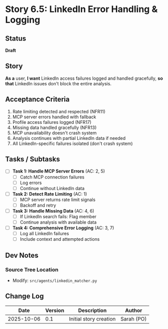 # Story 6.5: LinkedIn Error Handling & Logging

## Status

**Draft**

## Story

**As a** user,
**I want** LinkedIn access failures logged and handled gracefully,
**so that** LinkedIn issues don't block the entire analysis.

## Acceptance Criteria

1. Rate limiting detected and respected (NFR11)
2. MCP server errors handled with fallback
3. Profile access failures logged (NFR17)
4. Missing data handled gracefully (NFR13)
5. MCP unavailability doesn't crash system
6. Analysis continues with partial LinkedIn data if needed
7. All LinkedIn-specific failures isolated (don't crash system)

## Tasks / Subtasks

- [ ] **Task 1: Handle MCP Server Errors** (AC: 2, 5)
  - [ ] Catch MCP connection failures
  - [ ] Log errors
  - [ ] Continue without LinkedIn data

- [ ] **Task 2: Detect Rate Limiting** (AC: 1)
  - [ ] MCP server returns rate limit signals
  - [ ] Backoff and retry

- [ ] **Task 3: Handle Missing Data** (AC: 4, 6)
  - [ ] If LinkedIn search fails: Flag member
  - [ ] Continue analysis with available data

- [ ] **Task 4: Comprehensive Error Logging** (AC: 3, 7)
  - [ ] Log all LinkedIn failures
  - [ ] Include context and attempted actions

## Dev Notes

### Source Tree Location
- Modify: `src/agents/linkedin_matcher.py`

## Change Log

| Date | Version | Description | Author |
|------|---------|-------------|--------|
| 2025-10-06 | 0.1 | Initial story creation | Sarah (PO) |
